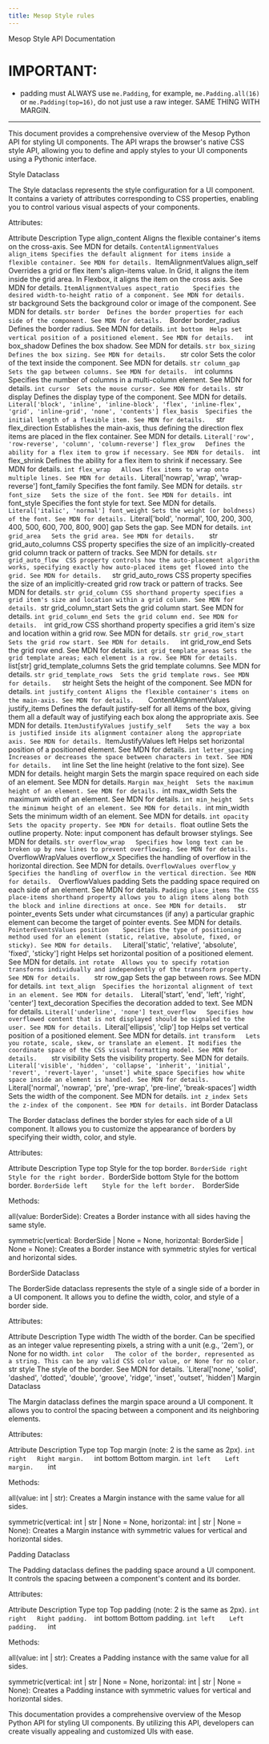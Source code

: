 ```yaml
---
title: Mesop Style rules
---
```


Mesop Style API Documentation

# IMPORTANT:

- padding must ALWAYS use `me.Padding`, for example, `me.Padding.all(16)` or `me.Padding(top=16)`, do not just use a raw integer. SAME THING WITH MARGIN.

---

This document provides a comprehensive overview of the Mesop Python API for styling UI components. The API wraps the browser's native CSS style API, allowing you to define and apply styles to your UI components using a Pythonic interface.

Style Dataclass

The Style dataclass represents the style configuration for a UI component. It contains a variety of attributes corresponding to CSS properties, enabling you to control various visual aspects of your components.

Attributes:

Attribute Description Type
align_content Aligns the flexible container's items on the cross-axis. See MDN for details. `ContentAlignmentValues
align_items	Specifies the default alignment for items inside a flexible container. See MDN for details.	`ItemAlignmentValues
align_self Overrides a grid or flex item's align-items value. In Grid, it aligns the item inside the grid area. In Flexbox, it aligns the item on the cross axis. See MDN for details. `ItemAlignmentValues
aspect_ratio	Specifies the desired width-to-height ratio of a component. See MDN for details.	`str
background Sets the background color or image of the component. See MDN for details. `str
border	Defines the border properties for each side of the component. See MDN for details.	`Border
border_radius Defines the border radius. See MDN for details. `int
bottom	Helps set vertical position of a positioned element. See MDN for details.	`int
box_shadow Defines the box shadow. See MDN for details. `str
box_sizing	Defines the box sizing. See MDN for details.	`str
color Sets the color of the text inside the component. See MDN for details. `str
column_gap	Sets the gap between columns. See MDN for details.	`int
columns Specifies the number of columns in a multi-column element. See MDN for details. `int
cursor	Sets the mouse cursor. See MDN for details.	`str
display Defines the display type of the component. See MDN for details. `Literal['block', 'inline', 'inline-block', 'flex', 'inline-flex', 'grid', 'inline-grid', 'none', 'contents']
flex_basis	Specifies the initial length of a flexible item. See MDN for details.	`str
flex_direction Establishes the main-axis, thus defining the direction flex items are placed in the flex container. See MDN for details. `Literal['row', 'row-reverse', 'column', 'column-reverse']
flex_grow	Defines the ability for a flex item to grow if necessary. See MDN for details.	`int
flex_shrink Defines the ability for a flex item to shrink if necessary. See MDN for details. `int
flex_wrap	Allows flex items to wrap onto multiple lines. See MDN for details.	`Literal['nowrap', 'wrap', 'wrap-reverse']
font_family Specifies the font family. See MDN for details. `str
font_size	Sets the size of the font. See MDN for details.	`int
font_style Specifies the font style for text. See MDN for details. `Literal['italic', 'normal']
font_weight	Sets the weight (or boldness) of the font. See MDN for details.	`Literal['bold', 'normal', 100, 200, 300, 400, 500, 600, 700, 800, 900]
gap Sets the gap. See MDN for details. `int
grid_area	Sets the grid area. See MDN for details.	`str
grid_auto_columns CSS property specifies the size of an implicitly-created grid column track or pattern of tracks. See MDN for details. `str
grid_auto_flow	CSS property controls how the auto-placement algorithm works, specifying exactly how auto-placed items get flowed into the grid. See MDN for details.	`str
grid_auto_rows CSS property specifies the size of an implicitly-created grid row track or pattern of tracks. See MDN for details. `str
grid_column	CSS shorthand property specifies a grid item's size and location within a grid column. See MDN for details.	`str
grid_column_start Sets the grid column start. See MDN for details. `int
grid_column_end	Sets the grid column end. See MDN for details.	`int
grid_row CSS shorthand property specifies a grid item's size and location within a grid row. See MDN for details. `str
grid_row_start	Sets the grid row start. See MDN for details.	`int
grid_row_end Sets the grid row end. See MDN for details. `int
grid_template_areas	Sets the grid template areas; each element is a row. See MDN for details.	`list[str]
grid_template_columns Sets the grid template columns. See MDN for details. `str
grid_template_rows	Sets the grid template rows. See MDN for details.	`str
height Sets the height of the component. See MDN for details. `int
justify_content	Aligns the flexible container's items on the main-axis. See MDN for details.	`ContentAlignmentValues
justify_items Defines the default justify-self for all items of the box, giving them all a default way of justifying each box along the appropriate axis. See MDN for details. `ItemJustifyValues
justify_self	Sets the way a box is justified inside its alignment container along the appropriate axis. See MDN for details.	`ItemJustifyValues
left Helps set horizontal position of a positioned element. See MDN for details. `int
letter_spacing	Increases or decreases the space between characters in text. See MDN for details.	`int
line Set the line height (relative to the font size). See MDN for details. height
margin Sets the margin space required on each side of an element. See MDN for details. `Margin
max_height	Sets the maximum height of an element. See MDN for details.	`int
max_width Sets the maximum width of an element. See MDN for details. `int
min_height	Sets the minimum height of an element. See MDN for details.	`int
min_width Sets the minimum width of an element. See MDN for details. `int
opacity	Sets the opacity property. See MDN for details.	`float
outline Sets the outline property. Note: input component has default browser stylings. See MDN for details. `str
overflow_wrap	Specifies how long text can be broken up by new lines to prevent overflowing. See MDN for details.	`OverflowWrapValues
overflow_x Specifies the handling of overflow in the horizontal direction. See MDN for details. `OverflowValues
overflow_y	Specifies the handling of overflow in the vertical direction. See MDN for details.	`OverflowValues
padding Sets the padding space required on each side of an element. See MDN for details. `Padding
place_items	The CSS place-items shorthand property allows you to align items along both the block and inline directions at once. See MDN for details.	`str
pointer_events Sets under what circumstances (if any) a particular graphic element can become the target of pointer events. See MDN for details. `PointerEventsValues
position	Specifies the type of positioning method used for an element (static, relative, absolute, fixed, or sticky). See MDN for details.	`Literal['static', 'relative', 'absolute', 'fixed', 'sticky']
right Helps set horizontal position of a positioned element. See MDN for details. `int
rotate	Allows you to specify rotation transforms individually and independently of the transform property. See MDN for details.	`str
row_gap Sets the gap between rows. See MDN for details. `int
text_align	Specifies the horizontal alignment of text in an element. See MDN for details.	`Literal['start', 'end', 'left', 'right', 'center']
text_decoration Specifies the decoration added to text. See MDN for details. `Literal['underline', 'none']
text_overflow	Specifies how overflowed content that is not displayed should be signaled to the user. See MDN for details.	`Literal['ellipsis', 'clip']
top Helps set vertical position of a positioned element. See MDN for details. `int
transform	Lets you rotate, scale, skew, or translate an element. It modifies the coordinate space of the CSS visual formatting model. See MDN for details.	`str
visibility Sets the visibility property. See MDN for details. `Literal['visible', 'hidden', 'collapse', 'inherit', 'initial', 'revert', 'revert-layer', 'unset']
white_space	Specifies how white space inside an element is handled. See MDN for details.	`Literal['normal', 'nowrap', 'pre', 'pre-wrap', 'pre-line', 'break-spaces']
width Sets the width of the component. See MDN for details. `int
z_index	Sets the z-index of the component. See MDN for details.	`int
Border Dataclass

The Border dataclass defines the border styles for each side of a UI component. It allows you to customize the appearance of borders by specifying their width, color, and style.

Attributes:

Attribute Description Type
top Style for the top border. `BorderSide
right	Style for the right border.	`BorderSide
bottom Style for the bottom border. `BorderSide
left	Style for the left border.	`BorderSide

Methods:

all(value: BorderSide): Creates a Border instance with all sides having the same style.

symmetric(vertical: BorderSide | None = None, horizontal: BorderSide | None = None): Creates a Border instance with symmetric styles for vertical and horizontal sides.

BorderSide Dataclass

The BorderSide dataclass represents the style of a single side of a border in a UI component. It allows you to define the width, color, and style of a border side.

Attributes:

Attribute Description Type
width The width of the border. Can be specified as an integer value representing pixels, a string with a unit (e.g., '2em'), or None for no width. `int
color	The color of the border, represented as a string. This can be any valid CSS color value, or None for no color.	`str
style The style of the border. See MDN for details. `Literal['none', 'solid', 'dashed', 'dotted', 'double', 'groove', 'ridge', 'inset', 'outset', 'hidden']
Margin Dataclass

The Margin dataclass defines the margin space around a UI component. It allows you to control the spacing between a component and its neighboring elements.

Attributes:

Attribute Description Type
top Top margin (note: 2 is the same as 2px). `int
right	Right margin.	`int
bottom Bottom margin. `int
left	Left margin.	`int

Methods:

all(value: int | str): Creates a Margin instance with the same value for all sides.

symmetric(vertical: int | str | None = None, horizontal: int | str | None = None): Creates a Margin instance with symmetric values for vertical and horizontal sides.

Padding Dataclass

The Padding dataclass defines the padding space around a UI component. It controls the spacing between a component's content and its border.

Attributes:

Attribute Description Type
top Top padding (note: 2 is the same as 2px). `int
right	Right padding.	`int
bottom Bottom padding. `int
left	Left padding.	`int

Methods:

all(value: int | str): Creates a Padding instance with the same value for all sides.

symmetric(vertical: int | str | None = None, horizontal: int | str | None = None): Creates a Padding instance with symmetric values for vertical and horizontal sides.

This documentation provides a comprehensive overview of the Mesop Python API for styling UI components. By utilizing this API, developers can create visually appealing and customized UIs with ease.
